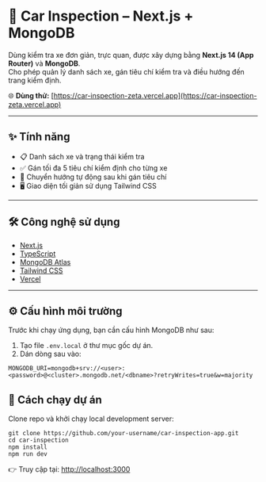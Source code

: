 # 🚗 Car Inspection – Next.js + MongoDB

Dùng kiểm tra xe đơn giản, trực quan, được xây dựng bằng **Next.js 14 (App Router)** và **MongoDB**.  
Cho phép quản lý danh sách xe, gán tiêu chí kiểm tra và điều hướng đến trang kiểm định.

🌐 **Dùng thử:** [https://car-inspection-zeta.vercel.app](https://car-inspection-zeta.vercel.app)

---

## ✨ Tính năng

- 📋 Danh sách xe và trạng thái kiểm tra
- ✅ Gán tối đa 5 tiêu chí kiểm định cho từng xe
- 🔄 Chuyển hướng tự động sau khi gán tiêu chí
- 🖥️ Giao diện tối giản sử dụng Tailwind CSS

---

## 🛠️ Công nghệ sử dụng

- [Next.js](https://nextjs.org/)
- [TypeScript](https://www.typescriptlang.org/)
- [MongoDB Atlas](https://www.mongodb.com/atlas)
- [Tailwind CSS](https://tailwindcss.com/)
- [Vercel](https://vercel.com/)

---

## ⚙️ Cấu hình môi trường

Trước khi chạy ứng dụng, bạn cần cấu hình MongoDB như sau:

1. Tạo file `.env.local` ở thư mục gốc dự án.
2. Dán dòng sau vào:

```env
MONGODB_URI=mongodb+srv://<user>:<password>@<cluster>.mongodb.net/<dbname>?retryWrites=true&w=majority
```
## 🚀 Cách chạy dự án
Clone repo và khởi chạy local development server:
```
git clone https://github.com/your-username/car-inspection-app.git
cd car-inspection
npm install
npm run dev

```
👉 Truy cập tại: [http://localhost:3000](http://localhost:3000)

